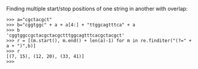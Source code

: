 Finding multiple start/stop positions of one string in another with overlap:

```
>>> a="cgctacgct"
>>> b="cggtggc" + a + a[4:] + "ttggcagtttca" + a
>>> b
'cggtggccgctacgctacgctttggcagtttcacgctacgct'
>>> r = [(m.start(), m.end() + len(a)-1) for m in re.finditer("(?=" + a + ")",b)]
>>> r
[(7, 15), (12, 20), (33, 41)]
>>> 
```
